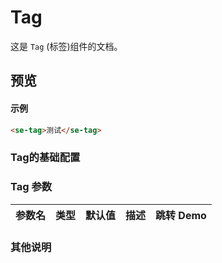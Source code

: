 # Tag

这是 `Tag` (标签)组件的文档。
## 预览
<preview path="../../demos/tag/tag.vue" title="基本使用" description=" "></preview>
#### 示例
```html
<se-tag>测试</se-tag> 
```


### Tag的基础配置

### Tag 参数

| 参数名      | 类型                       | 默认值 | 描述                                                                                | 跳转 Demo                                 |
| :---------- | :------------------------- | :----- | :---------------------------------------------------------------------------------- | :---------------------------------------- |
                                           

### 其他说明
